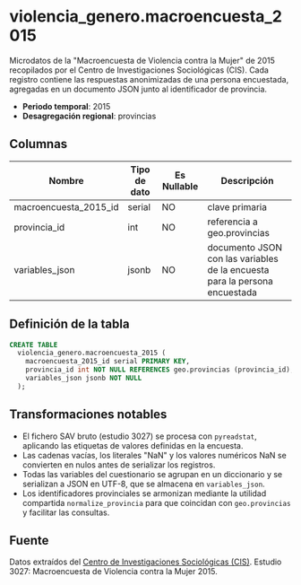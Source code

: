 # violencia_genero.macroencuesta_2015

Microdatos de la "Macroencuesta de Violencia contra la Mujer" de 2015 recopilados por el Centro de Investigaciones Sociológicas (CIS). Cada registro contiene las respuestas anonimizadas de una persona encuestada, agregadas en un documento JSON junto al identificador de provincia.

- **Periodo temporal**: 2015
- **Desagregación regional**: provincias

## Columnas

| Nombre | Tipo de dato | Es Nullable | Descripción |
| --- | --- | --- | --- |
| macroencuesta_2015_id | serial | NO | clave primaria |
| provincia_id | int | NO | referencia a geo.provincias |
| variables_json | jsonb | NO | documento JSON con las variables de la encuesta para la persona encuestada |

## Definición de la tabla

```sql
CREATE TABLE
  violencia_genero.macroencuesta_2015 (
    macroencuesta_2015_id serial PRIMARY KEY,
    provincia_id int NOT NULL REFERENCES geo.provincias (provincia_id),
    variables_json jsonb NOT NULL
  );
```

## Transformaciones notables

- El fichero SAV bruto (estudio 3027) se procesa con `pyreadstat`, aplicando las etiquetas de valores definidas en la encuesta.
- Las cadenas vacías, los literales "NaN" y los valores numéricos NaN se convierten en nulos antes de serializar los registros.
- Todas las variables del cuestionario se agrupan en un diccionario y se serializan a JSON en UTF-8, que se almacena en `variables_json`.
- Los identificadores provinciales se armonizan mediante la utilidad compartida `normalize_provincia` para que coincidan con `geo.provincias` y facilitar las consultas.

## Fuente
Datos extraídos del <a href="https://www.cis.es/detalle-ficha-estudio?origen=estudio&idEstudio=14084" target="_blank">Centro de Investigaciones Sociológicas (CIS)</a>. Estudio 3027: Macroencuesta de Violencia contra la Mujer 2015.
